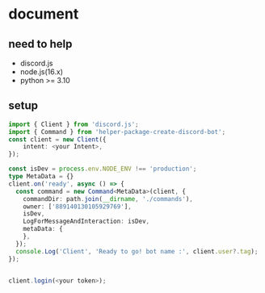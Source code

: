 # **document**

## **need to help**

- discord.js
- node.js(16.x)
- python >= 3.10

## **setup**

```ts
import { Client } from 'discord.js';
import { Command } from 'helper-package-create-discord-bot';
const client = new Client({
    intent: <your Intent>,
});

const isDev = process.env.NODE_ENV !== 'production';
type MetaData = {}
client.on('ready', async () => {
  const command = new Command<MetaData>(client, {
    commandDir: path.join(__dirname, './commands'),
    owner: ['889140130105929769'],
    isDev,
    LogForMessageAndInteraction: isDev,
    metaData: {
    },
  });
  console.Log('Client', 'Ready to go! bot name :', client.user?.tag);
});


client.login(<your token>);
```